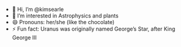 - 👋 Hi, I’m @kimsearle
- 👀 I’m interested in Astrophysics and plants
- 😄 Pronouns: her/she (like the chocolate)
- ⚡ Fun fact: Uranus was originally named George’s Star, after King George III

<!---
kimsearle/kimsearle is a ✨ special ✨ repository because its `README.md` (this file) appears on your GitHub profile.
You can click the Preview link to take a look at your changes.
--->
